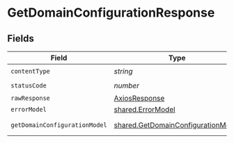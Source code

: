 # GetDomainConfigurationResponse


## Fields

| Field                                                                                    | Type                                                                                     | Required                                                                                 | Description                                                                              |
| ---------------------------------------------------------------------------------------- | ---------------------------------------------------------------------------------------- | ---------------------------------------------------------------------------------------- | ---------------------------------------------------------------------------------------- |
| `contentType`                                                                            | *string*                                                                                 | :heavy_check_mark:                                                                       | N/A                                                                                      |
| `statusCode`                                                                             | *number*                                                                                 | :heavy_check_mark:                                                                       | N/A                                                                                      |
| `rawResponse`                                                                            | [AxiosResponse](https://axios-http.com/docs/res_schema)                                  | :heavy_minus_sign:                                                                       | N/A                                                                                      |
| `errorModel`                                                                             | [shared.ErrorModel](../../models/shared/errormodel.md)                                   | :heavy_minus_sign:                                                                       | bad request                                                                              |
| `getDomainConfigurationModel`                                                            | [shared.GetDomainConfigurationModel](../../models/shared/getdomainconfigurationmodel.md) | :heavy_minus_sign:                                                                       | domain configuration                                                                     |